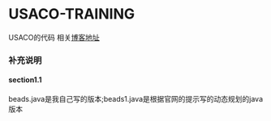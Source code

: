 # USACO-TRAINING
USACO的代码
相关[博客地址](http://www.cnblogs.com/-Sai-/category/974558.html)


### 补充说明
#### section1.1
beads.java是我自己写的版本;beads1.java是根据官网的提示写的动态规划的java版本
